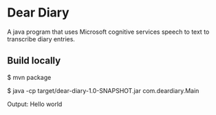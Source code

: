 # Dear Diary

A java program that uses Microsoft cognitive services speech to text to transcribe diary entries.

## Build locally

$ mvn package

$ java -cp target/dear-diary-1.0-SNAPSHOT.jar com.deardiary.Main

Output:
Hello world

